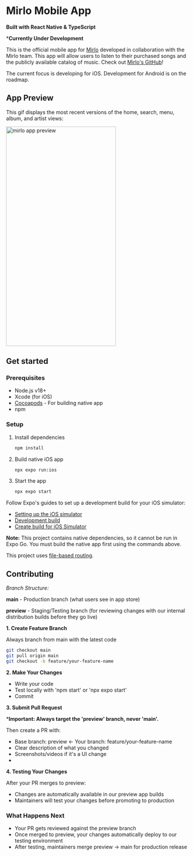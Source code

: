 # Mirlo Mobile App

**Built with React Native & TypeScript**

***Currently Under Development**

This is the official mobile app for [Mirlo](https://mirlo.space) developed in collaboration with the Mirlo team. This app will allow users to listen to their purchased songs and the publicly available catalog of music. Check out [Mirlo's GitHub](https://github.com/funmusicplace/mirlo)!

The current focus is developing for iOS. Development for Android is on the roadmap.

## App Preview

This gif displays the most recent versions of the home, search, menu, album, and artist views:

<img src="https://github.com/rann143/mirlo-mobile/blob/main/assets/images/mirlo-app-preview-2.gif" alt="mirlo app preview" width="300" height="600"/>

## Get started

### Prerequisites

- Node.js v18+
- Xcode (for iOS)
- [Cocoapods](https://guides.cocoapods.org/using/getting-started.html) - For building native app
- npm

### Setup

1. Install dependencies

   ```bash
   npm install
   ```

2. Build native iOS app

   ```bash
   npx expo run:ios
   ```

3. Start the app

   ```bash
   npx expo start
   ```

Follow Expo's guides to set up a development build for your iOS simulator:

- [Setting up the iOS simulator](https://docs.expo.dev/workflow/ios-simulator/)
- [Development build](https://docs.expo.dev/develop/development-builds/introduction/)
- [Create build for iOS Simulator](https://docs.expo.dev/build-reference/simulators/)

**Note:** This project contains native dependencies, so it cannot be run in Expo Go. You must build the native app first using the commands above.

This project uses [file-based routing](https://docs.expo.dev/router/introduction).

## Contributing

_Branch Structure:_

**main** - Production branch (what users see in app store)

**preview** - Staging/Testing branch (for reviewing changes with our internal distribution builds before they go live)

**1. Create Feature Branch**

Always branch from main with the latest code
```bash
git checkout main
git pull origin main
git checkout -b feature/your-feature-name
```

**2. Make Your Changes**

  - Write your code
  - Test locally with 'npm start' or 'npx expo start'
  - Commit

**3. Submit Pull Request**
   
   ***Important: Always target the 'preview' branch, never 'main'.**
  
   Then create a PR with:
   
   - Base branch: preview ← Your branch: feature/your-feature-name
   - Clear description of what you changed
   - Screenshots/videos if it's a UI change
   - 
**4. Testing Your Changes**
 
 After your PR merges to preview:

   - Changes are automatically available in our preview app builds
   - Maintainers will test your changes before promoting to production

### What Happens Next

- Your PR gets reviewed against the preview branch
- Once merged to preview, your changes automatically deploy to our testing environment
- After testing, maintainers merge preview → main for production release
